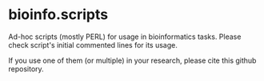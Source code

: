 # bioinfo.scripts
Ad-hoc scripts (mostly PERL) for usage in bioinformatics tasks. Please check script's initial commented lines for its usage.

If you use one of them (or multiple) in your research, please cite this github repository.
